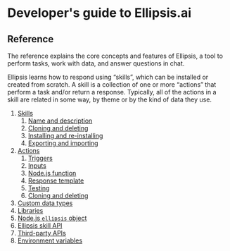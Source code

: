 # Developer's guide to Ellipsis.ai

## Reference

The reference explains the core concepts and features of Ellipsis, a tool to perform tasks, work with data, and answer questions in chat.

Ellipsis learns how to respond using “skills”, which can be installed or created from scratch. A skill is a collection of one or more “actions” that perform a task and/or return a response. Typically, all of the actions in a skill are related in some way, by theme or by the kind of data they use.

1. [Skills](skills/index.md)
    1. [Name and description](skills/index.md)
    2. [Cloning and deleting](skills/cloning_deleting.md)
    3. [Installing and re-installing](skills/installing.md)
    4. [Exporting and importing](skills/export_import.md)
2. [Actions](actions/index.md)
    1. [Triggers](actions/triggers.md)
    2. [Inputs](actions/inputs.md)
    3. [Node.js function](actions/function.md)
    4. [Response template](actions/template.md)
    5. [Testing](actions/testing.md)
    6. [Cloning and deleting](actions/cloning_deleting.md)
3. [Custom data types](data_types/index.md)
4. [Libraries](libraries/index.md)
5. [Node.js `ellipsis` object](ellipsis_object/index.md)
6. [Ellipsis skill API](ellipsis_api/index.md)
7. [Third-party APIs](third_party_apis/index.md)
8. [Environment variables](environment_variables.md)
